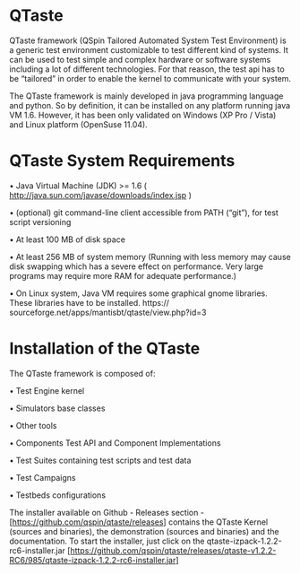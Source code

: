 QTaste
======

QTaste framework (QSpin Tailored Automated System Test Environment) is a generic test environment customizable to test
different kind of systems. It can be used to test simple and complex hardware or software systems including a lot of different
technologies. For that reason, the test api has to be “tailored” in order to enable the kernel to communicate with your system.


The QTaste framework is mainly developed in java programming language and python. So by definition, it can be installed
on any platform running java VM 1.6. However, it has been only validated on Windows (XP Pro / Vista) and Linux platform
(OpenSuse 11.04).


QTaste System Requirements
==========================

• Java Virtual Machine (JDK) >= 1.6 ( http://java.sun.com/javase/downloads/index.jsp )

• (optional) git command-line client accessible from PATH (“git”), for test script versioning

• At least 100 MB of disk space

• At least 256 MB of system memory (Running with less memory may cause disk swapping which has a severe effect on
performance. Very large programs may require more RAM for adequate performance.)

• On Linux system, Java VM requires some graphical gnome libraries. These libraries have to be installed. https://
sourceforge.net/apps/mantisbt/qtaste/view.php?id=3

Installation of the QTaste
==========================

The QTaste framework is composed of:

• Test Engine kernel

• Simulators base classes

• Other tools

• Components Test API and Component Implementations

• Test Suites containing test scripts and test data

• Test Campaigns

• Testbeds configurations

The installer available on Github - Releases section  - [https://github.com/qspin/qtaste/releases] contains the QTaste Kernel (sources and
binaries), the demonstration (sources and binaries) and the documentation.
To start the installer, just click on the qtaste-izpack-1.2.2-rc6-installer.jar [https://github.com/qspin/qtaste/releases/qtaste-v1.2.2-RC6/985/qtaste-izpack-1.2.2-rc6-installer.jar]

